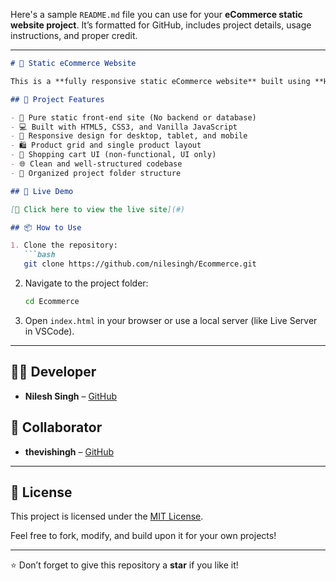 Here's a sample `README.md` file you can use for your **eCommerce static website project**. It’s formatted for GitHub, includes project details, usage instructions, and proper credit.

---

```markdown
# 🛒 Static eCommerce Website

This is a **fully responsive static eCommerce website** built using **HTML, CSS, and JavaScript**. It features a clean, modern UI with product listing pages, a shopping cart UI, and basic frontend interactivity – ideal for learning frontend development or showcasing your skills.

## 📌 Project Features

- 🧱 Pure static front-end site (No backend or database)
- 💻 Built with HTML5, CSS3, and Vanilla JavaScript
- 📱 Responsive design for desktop, tablet, and mobile
- 🛍️ Product grid and single product layout
- 🛒 Shopping cart UI (non-functional, UI only)
- 🌐 Clean and well-structured codebase
- 📁 Organized project folder structure

## 🚀 Live Demo

[🔗 Click here to view the live site](#)  

## 📦 How to Use

1. Clone the repository:
   ```bash
   git clone https://github.com/nilesingh/Ecommerce.git
````

2. Navigate to the project folder:

   ```bash
   cd Ecommerce
   ```

3. Open `index.html` in your browser or use a local server (like Live Server in VSCode).

---

## 👨‍💻 Developer

* **Nilesh Singh** – [GitHub](https://github.com/nilesingh)

## 🤝 Collaborator

* **thevishingh** – [GitHub](https://github.com/thevishingh)

---

## 📝 License

This project is licensed under the [MIT License](LICENSE).

Feel free to fork, modify, and build upon it for your own projects!

---

⭐ Don’t forget to give this repository a **star** if you like it!

```

